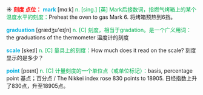 ☀ <font color="red">**刻度 点位：**</font>
<font color="sky blue">**mark**</font> [mɑːk] 
<font color="#00b050">n. [sing.] [英] Mark后接数词，指燃气烤箱上的某个温度水平的刻度：</font>Preheat the oven to gas Mark 6. 将烤箱预热到6挡。

<font color="sky blue">**graduation**</font> [ɡrædӡu'eɪʃn] 
<font color="#00b050">n. [C] 刻度，相当于gradation。是一个广义用词：</font>the graduations of the thermometer 温度计的刻度
           
<font color="sky blue">**scale**</font> [skeɪl]
<font color="#00b050">n. [C] 量具上的刻度：</font>How much does it read on the scale? 刻度显示的是多少？

<font color="sky blue">**point**</font> [pɒɪnt] 
<font color="#00b050">n. [C] 计量刻度的一个单位点（或单位标记）：</font>basis, percentage point 基点；百分点 / The Nikkei index rose 830 points to 18905. 日经指数上升了830点，升至18905点。
